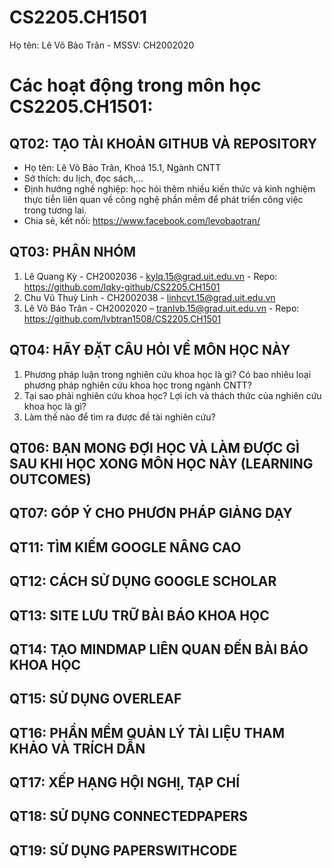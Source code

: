 # CS2205.CH1501
Họ tên: Lê Võ Bảo Trân - MSSV: CH2002020

# Các hoạt động trong môn học CS2205.CH1501:

## QT02: TẠO TÀI KHOẢN GITHUB VÀ REPOSITORY
- Họ tên: Lê Võ Bảo Trân, Khoá 15.1, Ngành CNTT
- Sở thích: du lịch, đọc sách,...
- Định hướng nghề nghiệp: học hỏi thêm nhiều kiến thức và kinh nghiệm thực tiễn liên quan về công nghệ phần mềm để phát triển công việc trong tương lai.
- Chia sẻ, kết nối: https://www.facebook.com/levobaotran/

## QT03: PHÂN NHÓM
1.	Lê Quang Kỳ - CH2002036 - kylq.15@grad.uit.edu.vn - Repo: https://github.com/lqky-github/CS2205.CH1501
2.	Chu Vũ Thuỳ Linh - CH2002038 - linhcvt.15@grad.uit.edu.vn
3.	Lê Võ Bảo Trân - CH2002020 – tranlvb.15@grad.uit.edu.vn - Repo: https://github.com/lvbtran1508/CS2205.CH1501

## QT04: HÃY ĐẶT CÂU HỎI VỀ MÔN HỌC NÀY
1. Phương pháp luận trong nghiên cứu khoa học là gì? Có bao nhiêu loại phương pháp nghiên cứu khoa học trong ngành CNTT?
2. Tại sao phải nghiên cứu khoa học? Lợi ích và thách thức của nghiên cứu khoa học là gì?
3. Làm thế nào để tìm ra được đề tài nghiên cứu?

## QT06: BẠN MONG ĐỢI HỌC VÀ LÀM ĐƯỢC GÌ SAU KHI HỌC XONG MÔN HỌC NÀY (LEARNING OUTCOMES)


## QT07: GÓP Ý CHO PHƯƠN PHÁP GIẢNG DẠY


## QT11: TÌM KIẾM GOOGLE NÂNG CAO


## QT12: CÁCH SỬ DỤNG GOOGLE SCHOLAR

## QT13: SITE LƯU TRỮ BÀI BÁO KHOA HỌC

## QT14: TẠO MINDMAP LIÊN QUAN ĐẾN BÀI BÁO KHOA HỌC

## QT15: SỬ DỤNG OVERLEAF

## QT16: PHẦN MỀM QUẢN LÝ TÀI LIỆU THAM KHẢO VÀ TRÍCH DẪN

## QT17: XẾP HẠNG HỘI NGHỊ, TẠP CHÍ

## QT18: SỬ DỤNG CONNECTEDPAPERS

## QT19: SỬ DỤNG PAPERSWITHCODE
